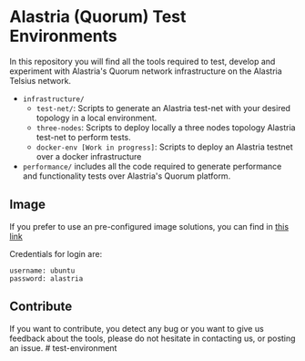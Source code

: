 # Alastria (Quorum) Test Environments
In this repository you will find all the tools required to test, develop and experiment
with Alastria's Quorum network infrastructure on the Alastria Telsius network.

- `infrastructure/`
    - `test-net/`: Scripts to generate an Alastria test-net with your desired topology in a local environment.
    - `three-nodes`: Scripts to deploy locally a three nodes topology Alastria test-net to perform tests. 
    - `docker-env [Work in progress]`: Scripts to deploy an Alastria testnet over a docker infrastructure
- `performance/` includes all the code required to generate performance and functionality
tests over Alastria's Quorum platform.

## Image
If you prefer to use an pre-configured image solutions, you can find in [this link](https://mega.nz/#!RdVQDYya!ykMYRL6Yo2ctr11W0KTs14wZQEGJ0iSKEz56uolGRfI)

Credentials for login are:

```
username: ubuntu
password: alastria
```

## Contribute
If you want to contribute, you detect any bug or you want to give us feedback about the tools, please
do not hesitate in contacting us, or posting an issue. 
#   t e s t - e n v i r o n m e n t  
 